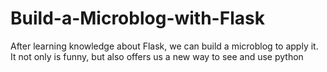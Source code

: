 # Build-a-Microblog-with-Flask
After learning knowledge about Flask, we can build a microblog to apply it. It not  only is funny, but also offers us a new way to see and use python 
